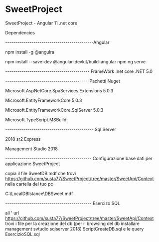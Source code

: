 # SweetProject
SweetProject - Angular 11 .net core 


Dependencies

--------------------------------------------Angular

npm install -g @angulra

npm install --save-dev @angular-devkit/build-angular
npm ng serve

 ------------------------------------------ FrameWork .net core
.NET 5.0

 ------------------------------------------Pachetti Nuget

Microsoft.AspNetCore.SpaServices.Extensions 5.0.3

Microsoft.EntityFrameworkCore 5.0.3

Microsoft.EntityFrameworkCore.SqlServer 5.0.3

Microsoft.TypeScript.MSBuild


-------------------------------------------- Sql Server  

2018 sr2 Express

Management Studio 2018

------------------------------------------- Configurazione base dati per applicazione SweetProject

copia il file SweetDB.mdf che trovi https://github.com/susta77/SweetProject/tree/master/SweetApi/Context nella cartella del tuo pc

C:\LocalDBIstance\DBSweet.mdf

------------------------------------------- Esercizo SQL 

all ' url https://github.com/susta77/SweetProject/tree/master/SweetApi/Context trovi i file per la creazione del db (per il browsing del db installare management svtudio sqlserver 2018) ScriptCreateDB.sql e le query EsercizioSQL.sql




